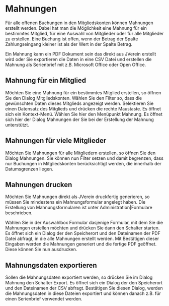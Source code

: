 # Mahnungen

Für alle offenen Buchungen in den Mitgliedskonten können Mahnungen erstellt werden. Dabei hat man die Möglichkeit eine Mahnung für ein bestimmtes Mitglied, für eine Auswahl von Mitglieder oder für alle Mitglieder zu erstellen. Eine Buchung ist offen, wenn der Betrag der Spalte Zahlungseingang kleiner ist als der Wert in der Spalte Betrag.

Ein Mahnung kann ein PDF Dokument sein das direkt aus JVerein erstellt wird oder Sie exportieren die Daten in eine CSV Datei und erstellen die Mahnung als Serienbrief mit z.B. Microsoft Office oder Open Office.

## Mahnung für ein Mitglied

Möchten Sie eine Mahnung für ein bestimmtes Mitglied erstellen, so öffnen Sie den Dialog Mitgliedskonten. Wählen Sie den Filter so, dass die gewünschten Daten dieses Mitglieds angezeigt werden. Selektieren Sie einen Datensatz des Mitglieds und drücken die rechte Maustaste. Es öffnet sich ein Kontext-Menü. Wählen Sie hier den Menüpunkt Mahnung. Es öffnet sich hier der Dialog Mahnungen der Sie bei der Erstellung der Mahnung unterstützt.

## Mahnungen für viele Mitglieder

Möchten Sie Mahnungen für alle Mitgliedern erstellen, so öffnen Sie den Dialog Mahnungen. Sie können nun Filter setzen und damit begrenzen, dass nur Buchungen in Mitgliedskonten berücksichtigt werden, die innerhalb der Datumsgrenzen liegen.

## Mahnungen drucken

Möchten Sie Mahnungen direkt als JVerein druckfertig generieren, so müssen Sie mindestens ein Mahnungsformular angelegt haben. Die Erstellung von Mahnungsformularen ist unter Administration\|Formulare beschrieben.

Wählen Sie in der Auswahlbox Formular dasjenige Formular, mit dem Sie die Mahnungen erstellen möchten und drücken Sie dann den Schalter starten. Es öffnet sich ein Dialog der den Speicherort und den Dateinamen der PDF Datei abfragt, in die alle Mahnungen erstellt werden. Mit Bestätigen dieser Eingaben werden die Mahnungen generiert und die fertige PDF geöffnet. Diese können Sie nun ausdrucken.

## Mahnungsdaten exportieren

Sollen die Mahnungsdaten exportiert werden, so drücken Sie im Dialog Mahnung den Schalter Export. Es öffnet sich ein Dialog der den Speicherort und den Dateinamen der CSV abfragt. Bestätigen Sie diesen Dialog, werden die Mahnungsdaten in diese Dateien exportiert und können danach z.B. für einen Serienbrief verwendet werden.

